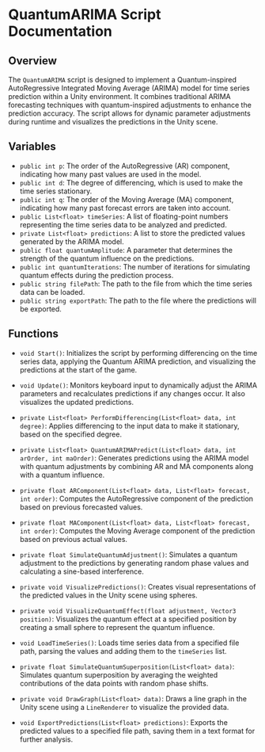 # QuantumARIMA Script Documentation

## Overview
The `QuantumARIMA` script is designed to implement a Quantum-inspired AutoRegressive Integrated Moving Average (ARIMA) model for time series prediction within a Unity environment. It combines traditional ARIMA forecasting techniques with quantum-inspired adjustments to enhance the prediction accuracy. The script allows for dynamic parameter adjustments during runtime and visualizes the predictions in the Unity scene.

## Variables

- `public int p`: The order of the AutoRegressive (AR) component, indicating how many past values are used in the model.
- `public int d`: The degree of differencing, which is used to make the time series stationary.
- `public int q`: The order of the Moving Average (MA) component, indicating how many past forecast errors are taken into account.
- `public List<float> timeSeries`: A list of floating-point numbers representing the time series data to be analyzed and predicted.
- `private List<float> predictions`: A list to store the predicted values generated by the ARIMA model.
- `public float quantumAmplitude`: A parameter that determines the strength of the quantum influence on the predictions.
- `public int quantumIterations`: The number of iterations for simulating quantum effects during the prediction process.
- `public string filePath`: The path to the file from which the time series data can be loaded.
- `public string exportPath`: The path to the file where the predictions will be exported.

## Functions

- `void Start()`: Initializes the script by performing differencing on the time series data, applying the Quantum ARIMA prediction, and visualizing the predictions at the start of the game.
  
- `void Update()`: Monitors keyboard input to dynamically adjust the ARIMA parameters and recalculates predictions if any changes occur. It also visualizes the updated predictions.

- `private List<float> PerformDifferencing(List<float> data, int degree)`: Applies differencing to the input data to make it stationary, based on the specified degree.

- `private List<float> QuantumARIMAPredict(List<float> data, int arOrder, int maOrder)`: Generates predictions using the ARIMA model with quantum adjustments by combining AR and MA components along with a quantum influence.

- `private float ARComponent(List<float> data, List<float> forecast, int order)`: Computes the AutoRegressive component of the prediction based on previous forecasted values.

- `private float MAComponent(List<float> data, List<float> forecast, int order)`: Computes the Moving Average component of the prediction based on previous actual values.

- `private float SimulateQuantumAdjustment()`: Simulates a quantum adjustment to the predictions by generating random phase values and calculating a sine-based interference.

- `private void VisualizePredictions()`: Creates visual representations of the predicted values in the Unity scene using spheres.

- `private void VisualizeQuantumEffect(float adjustment, Vector3 position)`: Visualizes the quantum effect at a specified position by creating a small sphere to represent the quantum influence.

- `void LoadTimeSeries()`: Loads time series data from a specified file path, parsing the values and adding them to the `timeSeries` list.

- `private float SimulateQuantumSuperposition(List<float> data)`: Simulates quantum superposition by averaging the weighted contributions of the data points with random phase shifts.

- `private void DrawGraph(List<float> data)`: Draws a line graph in the Unity scene using a `LineRenderer` to visualize the provided data.

- `void ExportPredictions(List<float> predictions)`: Exports the predicted values to a specified file path, saving them in a text format for further analysis.